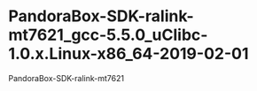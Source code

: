 # PandoraBox-SDK-ralink-mt7621_gcc-5.5.0_uClibc-1.0.x.Linux-x86_64-2019-02-01
PandoraBox-SDK-ralink-mt7621
